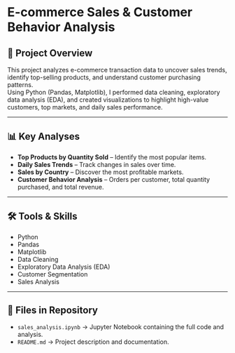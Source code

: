# E-commerce Sales & Customer Behavior Analysis

## 📌 Project Overview
This project analyzes e-commerce transaction data to uncover sales trends, identify top-selling products, and understand customer purchasing patterns.  
Using Python (Pandas, Matplotlib), I performed data cleaning, exploratory data analysis (EDA), and created visualizations to highlight high-value customers, top markets, and daily sales performance.

---

## 📊 Key Analyses
- **Top Products by Quantity Sold** – Identify the most popular items.
- **Daily Sales Trends** – Track changes in sales over time.
- **Sales by Country** – Discover the most profitable markets.
- **Customer Behavior Analysis** – Orders per customer, total quantity purchased, and total revenue.

---

## 🛠 Tools & Skills
- Python
- Pandas
- Matplotlib
- Data Cleaning
- Exploratory Data Analysis (EDA)
- Customer Segmentation
- Sales Analysis

---

## 📂 Files in Repository
- `sales_analysis.ipynb` → Jupyter Notebook containing the full code and analysis.
- `README.md` → Project description and documentation.

